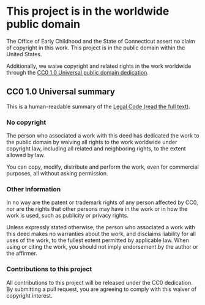 # This project is in the worldwide public domain

The Office of Early Childhood and the State of Connecticut assert no claim
of copyright in this work. This project is in the public domain within the
United States.

Additionally, we waive copyright and related rights in the work
worldwide through the [CC0 1.0 Universal public domain dedication](https://creativecommons.org/publicdomain/zero/1.0/).

## CC0 1.0 Universal summary

This is a human-readable summary of the [Legal Code (read the full text)](https://creativecommons.org/publicdomain/zero/1.0/legalcode).

### No copyright

The person who associated a work with this deed has dedicated the work to
the public domain by waiving all rights to the work worldwide
under copyright law, including all related and neighboring rights, to the
extent allowed by law.

You can copy, modify, distribute and perform the work, even for commercial
purposes, all without asking permission.

### Other information

In no way are the patent or trademark rights of any person affected by CC0,
nor are the rights that other persons may have in the work or in how the
work is used, such as publicity or privacy rights.

Unless expressly stated otherwise, the person who associated a work with
this deed makes no warranties about the work, and disclaims liability for
all uses of the work, to the fullest extent permitted by applicable law.
When using or citing the work, you should not imply endorsement by the
author or the affirmer.

### Contributions to this project

All contributions to this project will be released under the CC0
dedication. By submitting a pull request, you are agreeing to comply with
this waiver of copyright interest.
